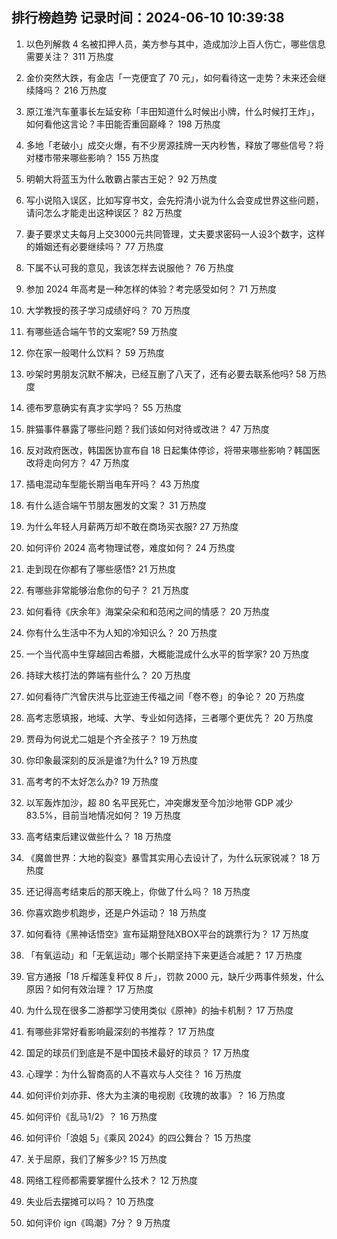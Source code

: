 
## 排行榜趋势 记录时间：2024-06-10 10:39:38
  
  1. 以色列解救 4 名被扣押人员，美方参与其中，造成加沙上百人伤亡，哪些信息需要关注？ 311 万热度
    
  2. 金价突然大跌，有金店「一克便宜了 70 元」，如何看待这一走势？未来还会继续降吗？ 216 万热度
    
  3. 原江淮汽车董事长左延安称「丰田知道什么时候出小牌，什么时候打王炸」，如何看他这言论？丰田能否重回巅峰？ 198 万热度
    
  4. 多地「老破小」成交火爆，有不少房源挂牌一天内秒售，释放了哪些信号？将对楼市带来哪些影响？ 155 万热度
    
  5. 明朝大将蓝玉为什么敢霸占蒙古王妃？ 92 万热度
    
  6. 写小说陷入误区，比如写穿书文，会先捋清小说为什么会变成世界这些问题，请问怎么才能走出这种误区？ 82 万热度
    
  7. 妻子要求丈夫每月上交3000元共同管理，丈夫要求密码一人设3个数字，这样的婚姻还有必要继续吗？ 77 万热度
    
  8. 下属不认可我的意见，我该怎样去说服他？ 76 万热度
    
  9. 参加 2024 年高考是一种怎样的体验？考完感受如何？ 71 万热度
    
  10. 大学教授的孩子学习成绩好吗？ 70 万热度
    
  11. 有哪些适合端午节的文案呢? 59 万热度
    
  12. 你在家一般喝什么饮料？ 59 万热度
    
  13. 吵架时男朋友沉默不解决，已经互删了八天了，还有必要去联系他吗? 58 万热度
    
  14. 德布罗意确实有真才实学吗？ 55 万热度
    
  15. 胖猫事件暴露了哪些问题？我们该如何对待或改进？ 47 万热度
    
  16. 反对政府医改，韩国医协宣布自 18 日起集体停诊，将带来哪些影响？韩国医改将走向何方？ 47 万热度
    
  17. 插电混动车型能长期当电车开吗？ 43 万热度
    
  18. 有什么适合端午节朋友圈发的文案？ 31 万热度
    
  19. 为什么年轻人月薪两万却不敢在商场买衣服? 27 万热度
    
  20. 如何评价 2024 高考物理试卷，难度如何？ 24 万热度
    
  21. 走到现在你都有了哪些感悟? 21 万热度
    
  22. 有哪些非常能够治愈你的句子？ 21 万热度
    
  23. 如何看待《庆余年》海棠朵朵和和范闲之间的情感？ 20 万热度
    
  24. 你有什么生活中不为人知的冷知识么？ 20 万热度
    
  25. 一个当代高中生穿越回古希腊，大概能混成什么水平的哲学家? 20 万热度
    
  26. 持球大核打法的弊端有些什么？ 20 万热度
    
  27. 如何看待广汽曾庆洪与比亚迪王传福之间「卷不卷」的争论？ 20 万热度
    
  28. 高考志愿填报，地域、大学、专业如何选择，三者哪个更优先？ 20 万热度
    
  29. 贾母为何说尤二姐是个齐全孩子？ 19 万热度
    
  30. 你印象最深刻的反派是谁?为什么? 19 万热度
    
  31. 高考考的不太好怎么办? 19 万热度
    
  32. 以军轰炸加沙，超 80 名平民死亡，冲突爆发至今加沙地带 GDP 减少 83.5%，目前当地情况如何？ 19 万热度
    
  33. 高考结束后建议做些什么？ 18 万热度
    
  34. 《魔兽世界：大地的裂变》暴雪其实用心去设计了，为什么玩家锐减？ 18 万热度
    
  35. 还记得高考结束后的那天晚上，你做了什么吗？ 18 万热度
    
  36. 你喜欢跑步机跑步，还是户外运动？ 18 万热度
    
  37. 如何看待《黑神话悟空》宣布延期登陆XBOX平台的跳票行为？ 17 万热度
    
  38. 「有氧运动」和「无氧运动」哪个长期坚持下来更适合减肥？ 17 万热度
    
  39. 官方通报「18 斤榴莲复秤仅 8 斤」，罚款 2000 元，缺斤少两事件频发，什么原因？如何有效治理？ 17 万热度
    
  40. 为什么现在很多二游都学习使用类似《原神》的抽卡机制？ 17 万热度
    
  41. 有哪些非常好看影响最深刻的书推荐？ 17 万热度
    
  42. 国足的球员们到底是不是中国技术最好的球员？ 17 万热度
    
  43. 心理学：为什么智商高的人不喜欢与人交往？ 16 万热度
    
  44. 如何评价刘亦菲、佟大为主演的电视剧《玫瑰的故事》？ 16 万热度
    
  45. 如何评价《乱马1/2》？ 16 万热度
    
  46. 如何评价「浪姐 5」《乘风 2024》的四公舞台？ 15 万热度
    
  47. 关于屈原，我们了解多少? 15 万热度
    
  48. 网络工程师都需要掌握什么技术？ 12 万热度
    
  49. 失业后去摆摊可以吗？ 10 万热度
    
  50. 如何评价 ign《鸣潮》7分？ 9 万热度
    